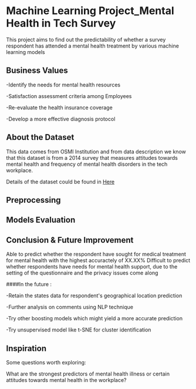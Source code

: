 # Machine Learning Project_Mental Health in Tech Survey

This project aims to find out the predictability of whether a survey respondent has attended a mental health treatment by various machine learning models 

## Business Values

-Identify the needs for mental health resources

-Satisfaction assessment criteria among Employees 

-Re-evaluate the health insurance coverage

-Develop a more effective diagnosis protocol



## About the Dataset

This data comes from OSMI Institution and from data description we know that this dataset is from a 2014 survey that measures attitudes towards mental health and frequency of mental health disorders in the tech workplace.

Details of the dataset could be found in <a href="https://www.kaggle.com/osmi/mental-health-in-tech-survey">Here</a>

## Preprocessing




## Models Evaluation

## Conclusion & Future Improvement
Able to predict whether the respondent have sought for medical treatment for mental health with the highest accuractely of XX.XX%
Difficult to predict whether respondents have needs for mental health support, due to the setting of the questionnaire and the privacy issues come along


####In the future :

-Retain the states data for respondent's geographical location prediction

-Further analysis on comments using NLP technique

-Try other boosting models which might yield a more accurate prediction

-Try unsupervised model like t-SNE for cluster identification




## Inspiration
Some questions worth exploring:

What are the strongest predictors of mental health illness or certain attitudes towards mental health in the workplace?
